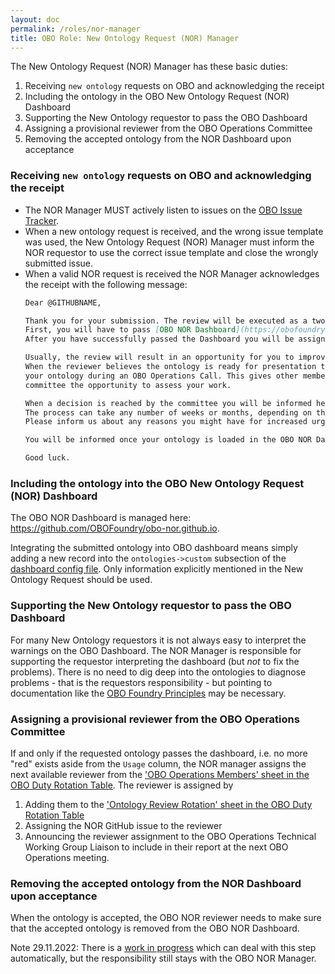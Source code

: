 ```yaml
---
layout: doc
permalink: /roles/nor-manager
title: OBO Role: New Ontology Request (NOR) Manager
---
```


The New Ontology Request (NOR) Manager has these basic duties:

1. Receiving `new ontology` requests on OBO and acknowledging the receipt
2. Including the ontology in the OBO New Ontology Request (NOR) Dashboard
3. Supporting the New Ontology requestor to pass the OBO Dashboard
4. Assigning a provisional reviewer from the OBO Operations Committee
5. Removing the accepted ontology from the NOR Dashboard upon acceptance


### Receiving `new ontology` requests on OBO and acknowledging the receipt

- The NOR Manager MUST actively listen to issues on the [OBO Issue Tracker](https://github.com/OBOFoundry/OBOFoundry.github.io/issues).
- When a new ontology request is received, and the wrong issue template was used, the New Ontology Request (NOR) Manager must inform the NOR requestor to use the correct issue template and close the wrongly submitted issue.
- When a valid NOR request is received the NOR Manager acknowledges the receipt with the following message:
    ```markdown
    Dear @GITHUBNAME,
    
    Thank you for your submission. The review will be executed as a two stage process. 
    First, you will have to pass [OBO NOR Dashboard](https://obofoundry.org/obo-nor.github.io/dashboard/index.html). Pass means that no check _apart from `Users` may be red_.
    After you have successfully passed the Dashboard you will be assigned an OBO Operations committee member to review the ontology.
    
    Usually, the review will result in an opportunity for you to improve the ontology.
    When the reviewer believes the ontology is ready for presentation to the OBO Operations Committee, they will present
    your ontology during an OBO Operations Call. This gives other members of the
    committee the opportunity to assess your work.
    
    When a decision is reached by the committee you will be informed here on the issue tracker.
    The process can take any number of weeks or months, depending on the case at hand.
    Please inform us about any reasons you might have for increased urgency.
    
    You will be informed once your ontology is loaded in the OBO NOR Dashboard.
    
    Good luck.
    ```

### Including the ontology into the OBO New Ontology Request (NOR) Dashboard

The OBO NOR Dashboard is managed here: https://github.com/OBOFoundry/obo-nor.github.io.

Integrating the submitted ontology into OBO dashboard means simply adding a new record into the `ontologies->custom` subsection
of the [dashboard config file](https://github.com/OBOFoundry/obo-nor.github.io/blob/master/dashboard-config.yml). Only information explicitly mentioned in the New Ontology Request should be used.

### Supporting the New Ontology requestor to pass the OBO Dashboard

For many New Ontology requestors it is not always easy to interpret the warnings on the OBO Dashboard. The NOR Manager is responsible for supporting the requestor interpreting the dashboard (but _not_ to fix the problems). There is no need to dig deep into the ontologies to diagnose problems - that is the requestors responsibility - but pointing to documentation like the [OBO Foundry Principles](https://obofoundry.org/principles/fp-000-summary.html) may be necessary.

### Assigning a provisional reviewer from the OBO Operations Committee

If and only if the requested ontology passes the dashboard, i.e. no more "red" exists aside from the `Usage` column, the NOR manager assigns the next available reviewer from the ['OBO Operations Members' sheet in the OBO Duty Rotation Table](https://docs.google.com/spreadsheets/d/19GrEWVnpxjnrig0iYUOiUvsZ0JDbprMh1USnRb-SXtg/edit). The reviewer is assigned by 

1. Adding them to the ['Ontology Review Rotation' sheet in the OBO Duty Rotation Table](https://docs.google.com/spreadsheets/d/19GrEWVnpxjnrig0iYUOiUvsZ0JDbprMh1USnRb-SXtg/edit)
2. Assigning the NOR GitHub issue to the reviewer
3. Announcing the reviewer assignment to the OBO Operations Technical Working Group Liaison to include in their report at the next OBO Operations meeting.

### Removing the accepted ontology from the NOR Dashboard upon acceptance

When the ontology is accepted, the OBO NOR reviewer needs to make sure that the accepted ontology is removed from the OBO NOR Dashboard.

Note 29.11.2022: There is a [work in progress](https://github.com/OBOFoundry/obo-nor.github.io/pull/23) which can deal with this step automatically, but the responsibility still stays with the OBO NOR Manager.
